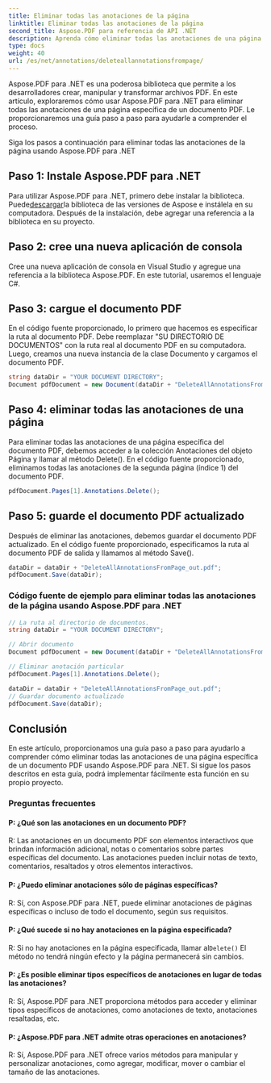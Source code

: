 ```yaml
---
title: Eliminar todas las anotaciones de la página
linktitle: Eliminar todas las anotaciones de la página
second_title: Aspose.PDF para referencia de API .NET
description: Aprenda cómo eliminar todas las anotaciones de una página PDF con Aspose.PDF para .NET usando esta guía paso a paso.
type: docs
weight: 40
url: /es/net/annotations/deleteallannotationsfrompage/
---
```

Aspose.PDF para .NET es una poderosa biblioteca que permite a los desarrolladores crear, manipular y transformar archivos PDF. En este artículo, exploraremos cómo usar Aspose.PDF para .NET para eliminar todas las anotaciones de una página específica de un documento PDF. Le proporcionaremos una guía paso a paso para ayudarle a comprender el proceso.

Siga los pasos a continuación para eliminar todas las anotaciones de la página usando Aspose.PDF para .NET

## Paso 1: Instale Aspose.PDF para .NET

 Para utilizar Aspose.PDF para .NET, primero debe instalar la biblioteca. Puede[descargar](https://releases.aspose.com/pdf/net/)la biblioteca de las versiones de Aspose e instálela en su computadora. Después de la instalación, debe agregar una referencia a la biblioteca en su proyecto.

## Paso 2: cree una nueva aplicación de consola

Cree una nueva aplicación de consola en Visual Studio y agregue una referencia a la biblioteca Aspose.PDF. En este tutorial, usaremos el lenguaje C#.

## Paso 3: cargue el documento PDF

En el código fuente proporcionado, lo primero que hacemos es especificar la ruta al documento PDF. Debe reemplazar "SU DIRECTORIO DE DOCUMENTOS" con la ruta real al documento PDF en su computadora. Luego, creamos una nueva instancia de la clase Documento y cargamos el documento PDF.

```csharp
string dataDir = "YOUR DOCUMENT DIRECTORY";
Document pdfDocument = new Document(dataDir + "DeleteAllAnnotationsFromPage.pdf");
```

## Paso 4: eliminar todas las anotaciones de una página

Para eliminar todas las anotaciones de una página específica del documento PDF, debemos acceder a la colección Anotaciones del objeto Página y llamar al método Delete(). En el código fuente proporcionado, eliminamos todas las anotaciones de la segunda página (índice 1) del documento PDF.

```csharp
pdfDocument.Pages[1].Annotations.Delete();
```

## Paso 5: guarde el documento PDF actualizado

Después de eliminar las anotaciones, debemos guardar el documento PDF actualizado. En el código fuente proporcionado, especificamos la ruta al documento PDF de salida y llamamos al método Save().

```csharp
dataDir = dataDir + "DeleteAllAnnotationsFromPage_out.pdf";
pdfDocument.Save(dataDir);
```

### Código fuente de ejemplo para eliminar todas las anotaciones de la página usando Aspose.PDF para .NET

```csharp
// La ruta al directorio de documentos.
string dataDir = "YOUR DOCUMENT DIRECTORY";

// Abrir documento
Document pdfDocument = new Document(dataDir + "DeleteAllAnnotationsFromPage.pdf");

// Eliminar anotación particular
pdfDocument.Pages[1].Annotations.Delete();

dataDir = dataDir + "DeleteAllAnnotationsFromPage_out.pdf";
// Guardar documento actualizado
pdfDocument.Save(dataDir);
``` 

## Conclusión

En este artículo, proporcionamos una guía paso a paso para ayudarlo a comprender cómo eliminar todas las anotaciones de una página específica de un documento PDF usando Aspose.PDF para .NET. Si sigue los pasos descritos en esta guía, podrá implementar fácilmente esta función en su propio proyecto.

### Preguntas frecuentes

#### P: ¿Qué son las anotaciones en un documento PDF?

R: Las anotaciones en un documento PDF son elementos interactivos que brindan información adicional, notas o comentarios sobre partes específicas del documento. Las anotaciones pueden incluir notas de texto, comentarios, resaltados y otros elementos interactivos.

#### P: ¿Puedo eliminar anotaciones sólo de páginas específicas?

R: Sí, con Aspose.PDF para .NET, puede eliminar anotaciones de páginas específicas o incluso de todo el documento, según sus requisitos.

#### P: ¿Qué sucede si no hay anotaciones en la página especificada?

 R: Si no hay anotaciones en la página especificada, llamar al`Delete()` El método no tendrá ningún efecto y la página permanecerá sin cambios.

#### P: ¿Es posible eliminar tipos específicos de anotaciones en lugar de todas las anotaciones?

R: Sí, Aspose.PDF para .NET proporciona métodos para acceder y eliminar tipos específicos de anotaciones, como anotaciones de texto, anotaciones resaltadas, etc.

#### P: ¿Aspose.PDF para .NET admite otras operaciones en anotaciones?

R: Sí, Aspose.PDF para .NET ofrece varios métodos para manipular y personalizar anotaciones, como agregar, modificar, mover o cambiar el tamaño de las anotaciones.